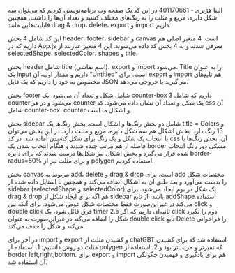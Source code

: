   الینا هژبری - 401170661
در این کد یک صفحه وب برنامه‌نویسی کردیم که می‌توان سه شکل دایره، مربع و مثلث را به رنگ‌های مختلف کشید و تعداد آن‌ها را داشت. همچنین قابلیت‌هایی مانند drag & drop، delete، export و import داریم. 

این کد شامل 4 بخش header، footer، sidebar و canvas است. 4 متغیر اصلی هم داریم که در App.js معرفی شدند و به 4 بخش کد داده‌ می‌شوند. این 4 متغیر عبارتند از selectedShape، selectedColor، shapes و title. 

بخش header شامل title (اسم نقاشی)، export و import می‌شود. Title را به عنوان یک input داریم و مقدار اولیه آن “Untitled” است. برای export و import هم تابع‌های مخصوص به خود را داریم که یک فایل JSON می‌گیرید یا خروجی می‌دهد. 

بخش footer شامل شکل و تعداد آن می‌شود. یک counter-box داریم که شامل 3 counter می‌شود و در هر counter یک شکل و تعداد آن نشان داده می‌شود. کد css آن شامل counter-box، counter و اشکال ما است. 

بخش sidebar شامل دو بخش رنگ‌ها و اشکال است. بخش رنگ‌ها یک title = Colors و 13 رنگ دارد. بخش اشکال هم سه شکل دایره، مربع و مثلث دارد. در این بخش می‌توان با انتخاب یک شکل و یک رنگ برای شکل کشیدن آماده شد. در کد css آن، بخش رنگ‌ها با فاصله از هم مرتب چیده شدند و هنگام انتخاب شدن یک border مشکی دور رنگ انتخاب شده قرار می‌گیرد و بخش اشکال نیز شکل‌ها درست شدند که برای دایره border-radus=50% و برای مثلث نیز از polygen استفاده کردیم.

بخش canvas مربوط به add، delete و drag & drop است. برای add مختصات شکل را بدست می‌آورد و بعد طبق آن به اشکال اضافه می‌کند و همچنین با استایل داده شده از sidebar (selectedShape و selectedColor) یک شکل در بوم ایجاد می‌شود. برای drag & drop هم اگه برای ایجاد شکل از sidebar باشد، از تابع addShape استفاده می‌کند در غیراین‌صورت فقط مختصات شکل عوض می‌شود. برای آنکه بین click و double click فرق قائل شود، یک timer 2.5 ثانیه‌ای داریم که اگر click دوم را نگیرد شکل را اضافه می‌کند در غیراین‌صورت به عنوان double click تابع Delete را فراخوانی می‌کند و شکل را حذف می‌کند.

در آخر برای import و export و کشیدن مثلث از chatGBT استفاده شد که برای کشیدن مثلث دو روش داشتیم: 1. استفاده از polygen که تمیزتر و مرتب‌تر بود و 2. استفاده از border left,right,bottom. برای export و import هم برای یادگیری و فهمیدن چگونگی آن استفاده شد.
